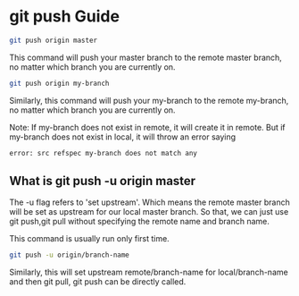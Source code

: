 <h1>git push Guide</h1>

```bash
git push origin master
```
This command will push your master branch to the remote master branch, no matter which branch you are currently on.

```bash
git push origin my-branch
```
Similarly, this command will push your my-branch to the remote my-branch, no matter which branch you are currently on.

Note: If my-branch does not exist in remote, it will create it in remote.
But if my-branch does not exist in local, it will throw an error saying

```bash
error: src refspec my-branch does not match any
```

<h2>What is git push -u origin master</h2>

The -u flag refers to 'set upstream'. Which means the remote master branch will be set as upstream for our local master branch.
So that, we can just use git push,git pull without specifying the remote name and branch name.

This command is usually run only first time.


```bash
git push -u origin/branch-name
```

Similarly, this will set upstream remote/branch-name for local/branch-name and then git pull, git push can be directly called.
